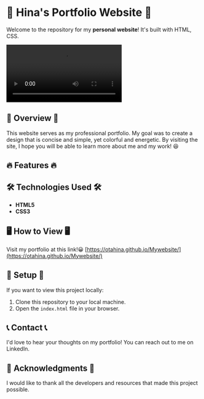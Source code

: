 # 🌟 Hina's Portfolio Website 🌟

Welcome to the repository for my **personal website**! It's built with HTML, CSS. 

![Preview of Hina's Retro Website](./demo.mov)

## 🚀 Overview 🚀

This website serves as my professional portfolio. My goal was to create a design that is concise and simple, yet colorful and energetic. By visiting the site, I hope you will be able to learn more about me and my work! 😆

## 🔥 Features 🔥


## 🛠 Technologies Used 🛠

* **HTML5**
* **CSS3**

## 🖥 How to View 🖥

Visit my portfolio at this link!😀 [https://otahina.github.io/Mywebsite/](https://otahina.github.io/Mywebsite/)

## 💼 Setup 💼

If you want to view this project locally:

1. Clone this repository to your local machine.
2. Open the `index.html` file in your browser.

## 📞 Contact 📞

I'd love to hear your thoughts on my portfolio! You can reach out to me on LinkedIn.

## 🙏 Acknowledgments 🙏

I would like to thank all the developers and resources that made this project possible.

